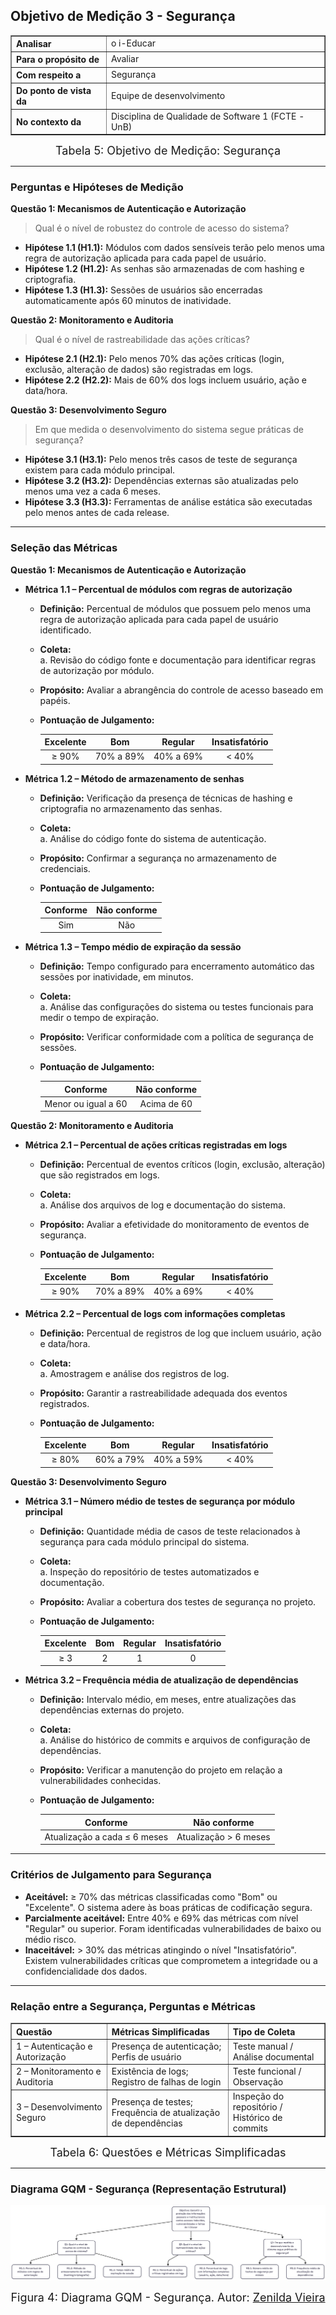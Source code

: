 ## Objetivo de Medição 3 - Segurança


<div align="center">
  <table border="1" cellspacing="0" cellpadding="8" style="border-collapse: collapse; text-align: left;">
    <tr>
      <th><b>Analisar</b></th>
      <td>o i-Educar</td>
    </tr>
    <tr>
      <th><b>Para o propósito de</b></th>
      <td>Avaliar</td>
    </tr>
    <tr>
      <th><b>Com respeito a</b></th>
      <td>Segurança</td>
    </tr>
    <tr>
      <th><b>Do ponto de vista da</b></th>
      <td>Equipe de desenvolvimento</td>
    </tr>
    <tr>
      <th><b>No contexto da</b></th>
      <td>Disciplina de Qualidade de Software 1 (FCTE - UnB)</td>
    </tr>
  </table>

  <div style="margin-top: 8px; text-align: center;">
    <font size="4"><figcaption>Tabela 5: Objetivo de Medição: Segurança</figcaption></font>
  </div>
</div>


---

### Perguntas e Hipóteses de Medição

**Questão 1: Mecanismos de Autenticação e Autorização**

>  Qual é o nível de robustez do controle de acesso do sistema?

* **Hipótese 1.1 (H1.1):** Módulos com dados sensíveis terão pelo menos uma regra de autorização aplicada para cada papel de usuário.
* **Hipótese 1.2 (H1.2):** As senhas são armazenadas de com hashing e criptografia.  
* **Hipótese 1.3 (H1.3):** Sessões de usuários são encerradas automaticamente após 60 minutos de inatividade.


**Questão 2: Monitoramento e Auditoria**

> Qual é o nível de rastreabilidade das ações críticas?

* **Hipótese 2.1 (H2.1):** Pelo menos 70% das ações críticas (login, exclusão, alteração de dados) são registradas em logs.
* **Hipótese 2.2 (H2.2):** Mais de 60% dos logs incluem usuário, ação e data/hora. 



**Questão 3: Desenvolvimento Seguro**

> Em que medida o desenvolvimento do sistema segue práticas de segurança?

* **Hipótese 3.1 (H3.1):** Pelo menos três casos de teste de segurança existem para cada módulo principal.
* **Hipótese 3.2 (H3.2):** Dependências externas são atualizadas pelo menos uma vez a cada 6 meses.
* **Hipótese 3.3 (H3.3):** Ferramentas de análise estática são executadas pelo menos antes de cada release.

---

### Seleção das Métricas

**Questão 1: Mecanismos de Autenticação e Autorização**

* **Métrica 1.1 – Percentual de módulos com regras de autorização**  
    * **Definição:** Percentual de módulos que possuem pelo menos uma regra de autorização aplicada para cada papel de usuário identificado.  
    * **Coleta:**  
        a. Revisão do código fonte e documentação para identificar regras de autorização por módulo.  
    * **Propósito:** Avaliar a abrangência do controle de acesso baseado em papéis.  
    * **Pontuação de Julgamento:**  

      | **Excelente** | **Bom** | **Regular** | **Insatisfatório** |
      |:-------------:|:-------:|:-----------:|:-----------------:|
      | ≥ 90%         | 70% a 89% | 40% a 69% | < 40%             |

* **Métrica 1.2 – Método de armazenamento de senhas**  
    * **Definição:** Verificação da presença de técnicas de hashing e criptografia no armazenamento das senhas.  
    * **Coleta:**  
        a. Análise do código fonte do sistema de autenticação.  
    * **Propósito:** Confirmar a segurança no armazenamento de credenciais.  
    * **Pontuação de Julgamento:**  

      | **Conforme** | **Não conforme** |
      |:------------:|:----------------:|
      | Sim          | Não              |

* **Métrica 1.3 – Tempo médio de expiração da sessão**  
    * **Definição:** Tempo configurado para encerramento automático das sessões por inatividade, em minutos.  
    * **Coleta:**  
        a. Análise das configurações do sistema ou testes funcionais para medir o tempo de expiração.  
    * **Propósito:** Verificar conformidade com a política de segurança de sessões.  
    * **Pontuação de Julgamento:**  

      | **Conforme** | **Não conforme** |
      |:------------:|:----------------:|
      | Menor ou igual a 60 | Acima de 60 |

**Questão 2: Monitoramento e Auditoria**

* **Métrica 2.1 – Percentual de ações críticas registradas em logs**  
    * **Definição:** Percentual de eventos críticos (login, exclusão, alteração) que são registrados em logs.  
    * **Coleta:**  
        a. Análise dos arquivos de log e documentação do sistema.  
    * **Propósito:** Avaliar a efetividade do monitoramento de eventos de segurança.  
    * **Pontuação de Julgamento:**  

      | **Excelente** | **Bom** | **Regular** | **Insatisfatório** |
      |:-------------:|:-------:|:-----------:|:-----------------:|
      | ≥ 90%         | 70% a 89% | 40% a 69% | < 40%             |

* **Métrica 2.2 – Percentual de logs com informações completas**  
    * **Definição:** Percentual de registros de log que incluem usuário, ação e data/hora.  
    * **Coleta:**  
        a. Amostragem e análise dos registros de log.  
    * **Propósito:** Garantir a rastreabilidade adequada dos eventos registrados.  
    * **Pontuação de Julgamento:**  

      | **Excelente** | **Bom** | **Regular** | **Insatisfatório** |
      |:-------------:|:-------:|:-----------:|:-----------------:|
      | ≥ 80%         | 60% a 79% | 40% a 59% | < 40%             |


**Questão 3: Desenvolvimento Seguro**

* **Métrica 3.1 – Número médio de testes de segurança por módulo principal**  
    * **Definição:** Quantidade média de casos de teste relacionados à segurança para cada módulo principal do sistema.  
    * **Coleta:**  
        a. Inspeção do repositório de testes automatizados e documentação.  
    * **Propósito:** Avaliar a cobertura dos testes de segurança no projeto.  
    * **Pontuação de Julgamento:**  

      | **Excelente** | **Bom** | **Regular** | **Insatisfatório** |
      |:-------------:|:-------:|:-----------:|:-----------------:|
      | ≥ 3           | 2       | 1           | 0                 |

* **Métrica 3.2 – Frequência média de atualização de dependências**  
    * **Definição:** Intervalo médio, em meses, entre atualizações das dependências externas do projeto.  
    * **Coleta:**  
        a. Análise do histórico de commits e arquivos de configuração de dependências.  
    * **Propósito:** Verificar a manutenção do projeto em relação a vulnerabilidades conhecidas.  
    * **Pontuação de Julgamento:**  

      | **Conforme** | **Não conforme** |
      |:------------:|:----------------:|
      | Atualização a cada ≤ 6 meses | Atualização > 6 meses |

---

### Critérios de Julgamento para Segurança

* **Aceitável:** ≥ 70% das métricas classificadas como "Bom" ou "Excelente". O sistema adere às boas práticas de codificação segura.
* **Parcialmente aceitável:** Entre 40% e 69% das métricas com nível "Regular" ou superior. Foram identificadas vulnerabilidades de baixo ou médio risco.
* **Inaceitável:** > 30% das métricas atingindo o nível "Insatisfatório". Existem vulnerabilidades críticas que comprometem a integridade ou a confidencialidade dos dados.

---

### Relação entre a Segurança, Perguntas e Métricas


<div align="center">
  <table border="1" cellspacing="0" cellpadding="8" style="border-collapse: collapse; text-align: left;">
    <tr>
      <th><b>Questão</b></th>
      <th><b>Métricas Simplificadas</b></th>
      <th><b>Tipo de Coleta</b></th>
    </tr>
    <tr>
      <td>1 – Autenticação e Autorização</td>
      <td>Presença de autenticação; Perfis de usuário</td>
      <td>Teste manual / Análise documental</td>
    </tr>
    <tr>
      <td>2 – Monitoramento e Auditoria</td>
      <td>Existência de logs; Registro de falhas de login</td>
      <td>Teste funcional / Observação</td>
    </tr>
    <tr>
      <td>3 – Desenvolvimento Seguro</td>
      <td>Presença de testes; Frequência de atualização de dependências</td>
      <td>Inspeção do repositório / Histórico de commits</td>
    </tr>
  </table>

  <div style="margin-top: 8px; text-align: center;">
    <font size="4"><figcaption>Tabela 6: Questões e Métricas Simplificadas</figcaption></font>
  </div>
</div>

---

### Diagrama GQM - Segurança (Representação Estrutural)

![Diagrama GQM - Segurança](../assets/diagrama_seguranca.png)

<div style="margin-top: 8px; text-align: center;">
  <font size="4"><figcaption>Figura 4: Diagrama GQM - Segurança. Autor: <a href="http://github.com/ZenildaVieira">Zenilda Vieira</figcaption></font>
</div>
